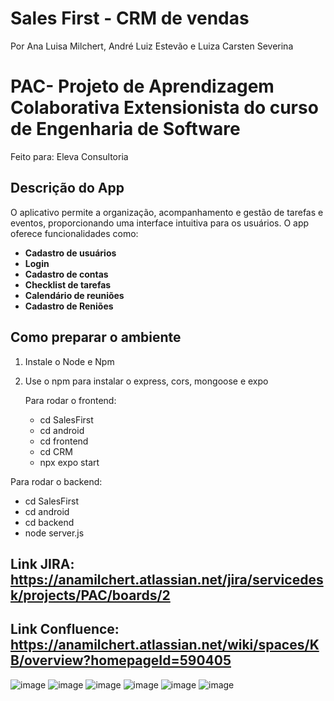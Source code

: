 # Sales First - CRM de vendas
Por Ana Luisa Milchert, André Luiz Estevão e Luiza Carsten Severina

# PAC- Projeto de Aprendizagem Colaborativa Extensionista do curso de Engenharia de Software

Feito para: Eleva Consultoria

## Descrição do App
O aplicativo permite a organização, acompanhamento e gestão de tarefas e eventos, proporcionando uma interface intuitiva para os usuários. O app oferece funcionalidades como:

- **Cadastro de usuários**
- **Login** 
- **Cadastro de contas** 
- **Checklist de tarefas** 
- **Calendário de reuniões**
- **Cadastro de Reniões** 

## Como preparar o ambiente
1. Instale o Node e Npm
2. Use o npm para instalar o express, cors, mongoose e expo

   Para rodar o frontend:
   - cd SalesFirst
   - cd android
   - cd frontend
   - cd CRM
   - npx expo start
  
  Para rodar o backend:
  - cd SalesFirst
  - cd android
  - cd backend
  - node server.js

## Link JIRA: https://anamilchert.atlassian.net/jira/servicedesk/projects/PAC/boards/2
## Link Confluence: https://anamilchert.atlassian.net/wiki/spaces/KB/overview?homepageId=590405


![image](https://github.com/user-attachments/assets/91081ba6-bfb5-447e-8f10-9cae7329e643)
![image](https://github.com/user-attachments/assets/5a0accf2-8a87-40ea-ad12-2089b6f82506)
![image](https://github.com/user-attachments/assets/1cb56da0-d181-4c09-968e-1581bcf5c5e3)
![image](https://github.com/user-attachments/assets/f09e673b-c3c0-41cd-b8e1-ec09f5d7702c)
![image](https://github.com/user-attachments/assets/64403e91-ff3c-418a-a57b-5db94d88cd99)
![image](https://github.com/user-attachments/assets/6fb93c5f-ec36-46bf-a1fe-e1c37bc999b0)



